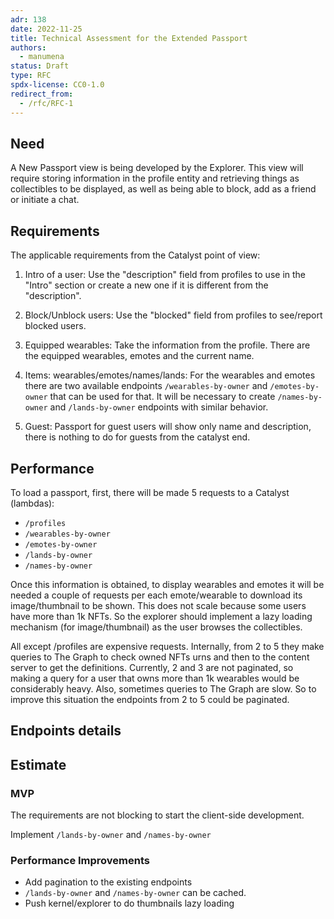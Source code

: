 ```yaml
---
adr: 138
date: 2022-11-25
title: Technical Assessment for the Extended Passport
authors:
  - manumena
status: Draft
type: RFC
spdx-license: CC0-1.0
redirect_from:
  - /rfc/RFC-1
---
```


## Need

A New Passport view is being developed by the Explorer.
This view will require storing information in the profile entity and retrieving things as collectibles to be displayed, as well as being able to block, add as a friend or initiate a chat.

## Requirements
The applicable requirements from the Catalyst point of view:

1. Intro of a user:
Use the "description" field from profiles to use in the "Intro" section or create a new one if it is different from the "description".

2. Block/Unblock users:
Use the "blocked" field from profiles to see/report blocked users.

3. Equipped wearables:
Take the information from the profile. There are the equipped wearables, emotes and the current name.

4. Items: wearables/emotes/names/lands:
For the wearables and emotes there are two available endpoints `/wearables-by-owner` and `/emotes-by-owner` that can be used for that. It will be necessary to create `/names-by-owner` and `/lands-by-owner` endpoints with similar behavior.

5. Guest: Passport for guest users will show only name and description, there is nothing to do for guests from the catalyst end.

## Performance
To load a passport, first, there will be made 5 requests to a Catalyst (lambdas):

- `/profiles`
- `/wearables-by-owner`
- `/emotes-by-owner`
- `/lands-by-owner`
- `/names-by-owner`

Once this information is obtained, to display wearables and emotes it will be needed a couple of requests per each emote/wearable to download its image/thumbnail to be shown. This does not scale because some users have more than 1k NFTs. So the explorer should implement a lazy loading mechanism (for image/thumbnail) as the user browses the collectibles.

All except /profiles are expensive requests. Internally, from 2 to 5 they make queries to The Graph to check owned NFTs urns and then to the content server to get the definitions. Currently, 2 and 3 are not paginated, so making a query for a user that owns more than 1k wearables would be considerably heavy. Also, sometimes queries to The Graph are slow. So to improve this situation the endpoints from 2 to 5 could be paginated.

## Endpoints details



## Estimate

### MVP
The requirements are not blocking to start the client-side development.

Implement `/lands-by-owner` and `/names-by-owner` 

### Performance Improvements

- Add pagination to the existing endpoints
- `/lands-by-owner` and `/names-by-owner` can be cached.
- Push kernel/explorer to do thumbnails lazy loading

<!-- ## Suggestions

Due to the complexity of those calls being executed from kernel/renderer we could take a different path for all new development: One request to rule them all. A `/passport/:address` method that returns all the needed information, that endpoint can be called from the Renderer directly, removing dependencies and coupling with Kernel and also providing enough isolation of concerns to evolve independently from other endpoints

Unify all the calls into a single `/passport/:address` would reduce a ton of complexity on the renderer/kernel side of things and only perform one call

We can also leverage the BFF and implement the mentioned endpoint using a WebSocket to communicate the client and the server and thus avoid having a public contract and backward compatibility challenges as the feature evolves. -->

